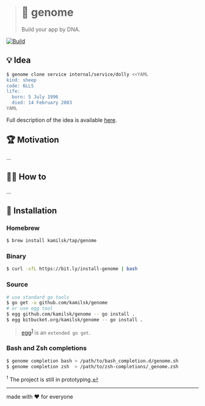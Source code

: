 > # 🧬 genome
>
> Build your app by DNA.

[![Build][icon_build]][page_build]

## 💡 Idea

```bash
$ genome clone service internal/service/dolly <<YAML
kind: sheep
code: 6LLS
life:
  born: 5 July 1996
  died: 14 February 2003
YAML
```

Full description of the idea is available [here][design].

## 🏆 Motivation

...

## 🤼‍♂️ How to

...

## 🧩 Installation

### Homebrew

```bash
$ brew install kamilsk/tap/genome
```

### Binary

```bash
$ curl -sfL https://bit.ly/install-genome | bash
```

### Source

```bash
# use standard go tools
$ go get -u github.com/kamilsk/genome
# or use egg tool
$ egg github.com/kamilsk/genome -- go install .
$ egg bitbucket.org/kamilsk/genome -- go install .
```

> [egg][]<sup id="anchor-egg">[1](#egg)</sup> is an `extended go get`.

### Bash and Zsh completions

```bash
$ genome completion bash > /path/to/bash_completion.d/genome.sh
$ genome completion zsh  > /path/to/zsh-completions/_genome.zsh
```

<sup id="egg">1</sup> The project is still in prototyping.[↩](#anchor-egg)

---

made with ❤️ for everyone

[icon_build]:       https://travis-ci.org/kamilsk/genome.svg?branch=master

[page_build]:       https://travis-ci.org/kamilsk/genome
[page_promo]:       https://github.com/kamilsk/genome

[egg]:              https://github.com/kamilsk/egg
[design]:           https://www.notion.so/octolab/genome-794781effdae4278ac6bc92637cbf74c?r=0b753cbf767346f5a6fd51194829a2f3
